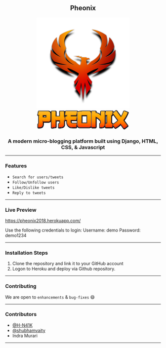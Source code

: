 <h2 align="center">Pheonix</h2>

<p align="center">
  <a href="" rel="noopener">
 <img width=300px src="./static/assets/img/Phoenix.png" alt="Pheonix-bird">
  <br>
 <img width=300px src="./static/assets/img/bird.png" alt="Pheonix-text">
  </a>
  
</p>

<h3 align="center">A modern micro-blogging platform built using Django, HTML, CSS, & Javascript</h3>

------------------------------------------
### Features

- `Search for users/tweets`
- `Follow/Unfollow users`
- `Like/Dislike tweets`
- `Reply to tweets`

------------------------------------------
### Live Preview

<a href="https://pheonix2018.herokuapp.com/" target="blank">https://pheonix2018.herokuapp.com/</a>

Use the following credentials to login:
Username: demo
Password: demo1234

------------------------------------------
### Installation Steps

1. Clone the repository and link it to your GitHub account
2. Logon to Heroku and deploy via Github repository.

------------------------------------------
### Contributing

We are open to `enhancements` & `bug-fixes` :smile:  

------------------------------------------
### Contributors

- [@H-N41K](https://github.com/H-N41K)
- [@shubhamvaity](https://github.com/shubhamvaity)
- Indra Murari

-------------------------------------------

